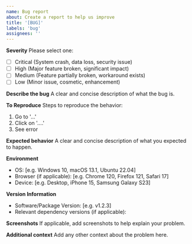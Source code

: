 ```yaml
---
name: Bug report
about: Create a report to help us improve
title: '[BUG]'
labels: 'bug'
assignees: ''
---
```


**Severity**
Please select one:
- [ ] Critical (System crash, data loss, security issue)
- [ ] High (Major feature broken, significant impact)
- [ ] Medium (Feature partially broken, workaround exists)
- [ ] Low (Minor issue, cosmetic, enhancement)

**Describe the bug**
A clear and concise description of what the bug is.

**To Reproduce**
Steps to reproduce the behavior:
1. Go to '...'
2. Click on '....'
3. See error

**Expected behavior**
A clear and concise description of what you expected to happen.

**Environment**
- OS: [e.g. Windows 10, macOS 13.1, Ubuntu 22.04]
- Browser (if applicable): [e.g. Chrome 120, Firefox 121, Safari 17]
- Device: [e.g. Desktop, iPhone 15, Samsung Galaxy S23]

**Version Information**
- Software/Package Version: [e.g. v1.2.3]
- Relevant dependency versions (if applicable):

**Screenshots**
If applicable, add screenshots to help explain your problem.

**Additional context**
Add any other context about the problem here.